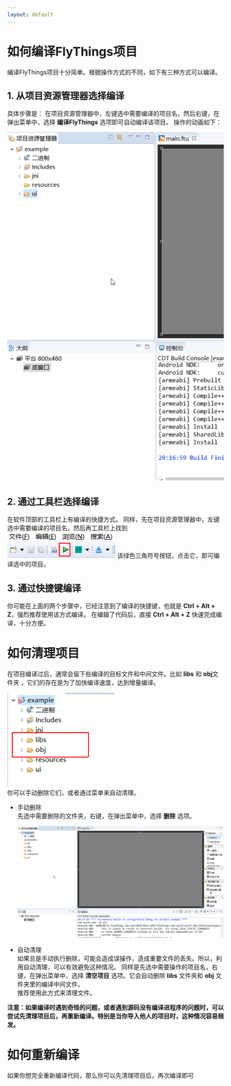 ```yaml
---
layout: default
---
```

# 如何编译FlyThings项目
编译FlyThings项目十分简单。根据操作方式的不同，如下有三种方式可以编译。  
## 1.  从项目资源管理器选择编译   
具体步骤是： 在项目资源管理器中，左键选中需要编译的项目名，然后右键，在弹出菜单中，选择 **编译FlyThings** 选项即可自动编译该项目。  操作的动画如下：  

 ![从上下文菜单选择编译](assets/compile_from_context_menu.gif)  
## 2. 通过工具栏选择编译  
在软件顶部的工具栏上有编译的快捷方式。 同样，先在项目资源管理器中，左键选中需要编译的项目名，然后再工具栏上找到 ![](assets/compile_from_toolbar.png) 该绿色三角符号按钮，点击它，即可编译选中的项目。

## 3. 通过快捷键编译
你可能在上面的两个步骤中，已经注意到了编译的快捷键，也就是 **Ctrl + Alt + Z**，强烈推荐使用该方式编译。 在编辑了代码后，直接 **Ctrl + Alt + Z** 快速完成编译，十分方便。


# 如何清理项目
在项目编译过后，通常会留下些编译的目标文件和中间文件。比如 **libs** 和 **obj**文件夹 
，它们的存在是为了加快编译速度，达到增量编译。

![](assets/mark_libs_obj.png)  
你可以手动删除它们，或者通过菜单来自动清理。
* 手动删除  
 先选中需要删除的文件夹，右键，在弹出菜单中，选择 **删除** 选项。
 
  ![手动删除文件夹](assets/delete_folder.gif)
 
* 自动清理  
如果总是手动执行删除，可能会造成误操作，造成重要文件的丢失。所以，利用自动清理，可以有效避免这种情况。
同样是先选中需要操作的项目名，右键，在弹出菜单中，选择 **清空项目** 选项。它会自动删除 **libs** 文件夹和 **obj** 文件夹里的编译中间文件。  
推荐使用此方式来清理文件。

**注意：如果编译时遇到奇怪的问题，或者遇到源码没有编译进程序的问题时，可以尝试先清理项目后，再重新编译。特别是当你导入他人的项目时，这种情况容易频发。**

# 如何重新编译
如果你想完全重新编译代码，那么你可以先清理项目后，再次编译即可





